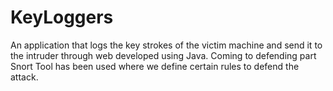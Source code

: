 # KeyLoggers 
An application that logs the key strokes of the victim machine and send it to the intruder through web developed using Java.
Coming to defending part Snort Tool has been used where we define certain rules to defend the attack.
